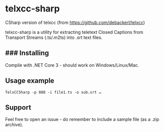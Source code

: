 # telxcc-sharp
CSharp version of telxcc (from https://github.com/debackerl/telxcc)

telxcc-sharp is a utility for extracting teletext Closed Captions from Transport Streams (.ts/.m2ts) into .srt text files.

## ### Installing

Compile with .NET Core 3 - should work on Windows/Linux/Mac.

## Usage example

    TelxCCSharp -p 888 -i file1.ts -o sub.srt ↵

## Support
Feel free to open an issue - do remember to include a sample file (as a .zip archive).
